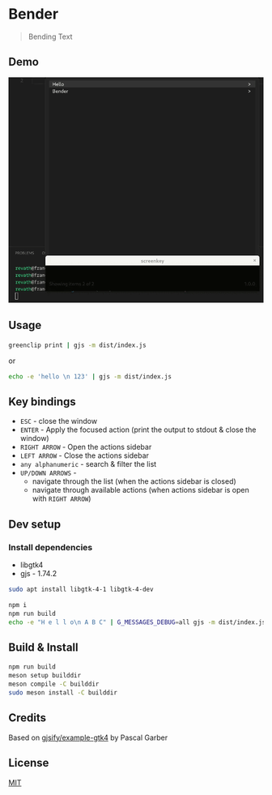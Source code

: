 # Bender

> Bending Text

## Demo

![demo](/images/adwaita-demo.gif)

## Usage

```sh
greenclip print | gjs -m dist/index.js
```

or

```sh
echo -e 'hello \n 123' | gjs -m dist/index.js
```

## Key bindings

* `ESC` - close the window
* `ENTER` - Apply the focused action (print the output to stdout & close the window)
* `RIGHT ARROW` - Open the actions sidebar
* `LEFT ARROW` - Close the actions sidebar
* `any alphanumeric` - search & filter the list
* `UP/DOWN ARROWS` -
    * navigate through the list (when the actions sidebar is closed)
    * navigate through available actions (when actions sidebar is open with `RIGHT ARROW`)

## Dev setup

### Install dependencies

* libgtk4
* gjs - 1.74.2

```sh
sudo apt install libgtk-4-1 libgtk-4-dev
```

```sh
npm i
npm run build
echo -e "H e l l o\n A B C" | G_MESSAGES_DEBUG=all gjs -m dist/index.js
```

## Build & Install

```sh
npm run build
meson setup builddir
meson compile -C builddir
sudo meson install -C builddir
```

## Credits

Based on [gjsify/example-gtk4](https://github.com/gjsify/example-gtk4) by Pascal Garber

## License

[MIT](/LICENSE)
